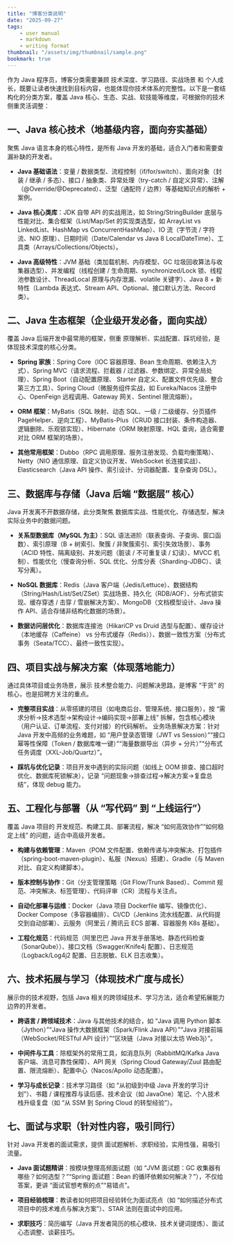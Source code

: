 ```yaml
---
title: "博客分类说明"
date: "2025-09-27"
tags:
    - user manual
    - markdown
    - writing format
thumbnail: "/assets/img/thumbnail/sample.png"
bookmark: true
---
```


作为 Java 程序员，博客分类需要兼顾 技术深度、学习路径、实战场景 和 个人成长，既要让读者快速找到目标内容，也能体现你技术体系的完整性。以下是一套结构化的分类方案，覆盖 Java 核心、生态、实战、软技能等维度，可根据你的技术侧重灵活调整：

## **一、Java 核心技术（地基级内容，面向夯实基础）**

聚焦 Java 语言本身的核心特性，是所有 Java 开发的基础，适合入门者和需要查漏补缺的开发者。

- **Java 基础语法**：变量 / 数据类型、流程控制（if/for/switch）、面向对象（封装 / 继承 / 多态）、接口 / 抽象类、异常处理（try-catch / 自定义异常）、注解（@Override/@Deprecated）、泛型（通配符 / 边界）等基础知识点的解析 + 案例。

- **Java 核心类库**：JDK 自带 API 的实战用法，如 String/StringBuilder 底层与性能对比、集合框架（List/Map/Set 的实现类选型，如 ArrayList vs LinkedList、HashMap vs ConcurrentHashMap）、IO 流（字节流 / 字符流、NIO 原理）、日期时间（Date/Calendar vs Java 8 LocalDateTime）、工具类（Arrays/Collections/Objects）。

- **Java 高级特性**：JVM 基础（类加载机制、内存模型、GC 垃圾回收算法与收集器选型）、并发编程（线程创建 / 生命周期、synchronized/Lock 锁、线程池参数设计、ThreadLocal 原理与内存泄漏、volatile 关键字）、Java 8 + 新特性（Lambda 表达式、Stream API、Optional、接口默认方法、Record 类）。

## **二、Java 生态框架（企业级开发必备，面向实战）**

覆盖 Java 后端开发中最常用的框架，侧重 原理解析、实战配置、踩坑经验，是体现技术深度的核心分类。

- **Spring 家族**：Spring Core（IOC 容器原理、Bean 生命周期、依赖注入方式）、Spring MVC（请求流程、拦截器 / 过滤器、参数绑定、异常全局处理）、Spring Boot（自动配置原理、 Starter 自定义、配置文件优先级、整合第三方工具）、Spring Cloud（微服务组件实战，如 Eureka/Nacos 注册中心、OpenFeign 远程调用、Gateway 网关、Sentinel 限流熔断）。

- **ORM 框架**：MyBatis（SQL 映射、动态 SQL、一级 / 二级缓存、分页插件 PageHelper、逆向工程）、MyBatis-Plus（CRUD 接口封装、条件构造器、逻辑删除、乐观锁实现）、Hibernate（ORM 映射原理、HQL 查询，适合需要对比 ORM 框架的场景）。

- **其他常用框架**：Dubbo（RPC 调用原理、服务注册发现、负载均衡策略）、Netty（NIO 通信原理、自定义协议开发、WebSocket 长连接实战）、Elasticsearch（Java API 操作、索引设计、分词器配置、复杂查询 DSL）。

## **三、数据库与存储（Java 后端 “数据层” 核心）**

Java 开发离不开数据存储，此分类聚焦 数据库实战、性能优化、存储选型，解决实际业务中的数据问题。

- **关系型数据库（MySQL 为主）**：SQL 语法进阶（联表查询、子查询、窗口函数）、索引原理（B + 树索引、聚簇 / 非聚簇索引、索引失效场景）、事务（ACID 特性、隔离级别、并发问题（脏读 / 不可重复读 / 幻读）、MVCC 机制）、性能优化（慢查询分析、SQL 优化、分库分表（Sharding-JDBC）、读写分离）。

- **NoSQL 数据库**：Redis（Java 客户端（Jedis/Lettuce）、数据结构（String/Hash/List/Set/ZSet）实战场景、持久化（RDB/AOF）、分布式锁实现、缓存穿透 / 击穿 / 雪崩解决方案）、MongoDB（文档模型设计、Java 操作 API、适合存储非结构化数据的场景）。

- **数据访问层优化**：数据库连接池（HikariCP vs Druid 选型与配置）、缓存设计（本地缓存（Caffeine） vs 分布式缓存（Redis））、数据一致性方案（分布式事务（Seata/TCC）、最终一致性实现）。

## **四、项目实战与解决方案（体现落地能力）**

通过具体项目或业务场景，展示 技术整合能力、问题解决思路，是博客 “干货” 的核心，也是招聘方关注的重点。

- **完整项目实战**：从零搭建的项目（如电商后台、管理系统、接口服务），按 “需求分析→技术选型→架构设计→编码实现→部署上线” 拆解，包含核心模块（用户认证、订单流程、支付对接）的代码解析。
业务场景解决方案：针对 Java 开发中高频的业务难题，如 “用户登录态管理（JWT vs Session）”“接口幂等性保障（Token / 数据库唯一键）”“海量数据导出（异步 + 分片）”“分布式任务调度（XXL-Job/Quartz）”。

- **踩坑与优化记录**：项目开发中遇到的实际问题（如线上 OOM 排查、接口超时优化、数据库死锁解决），记录 “问题现象→排查过程→解决方案→复盘总结”，体现 debug 能力。

## **五、工程化与部署（从 “写代码” 到 “上线运行”）**

覆盖 Java 项目的 开发规范、构建工具、部署流程，解决 “如何高效协作”“如何稳定上线” 的问题，适合中高级开发者。

- **构建与依赖管理**：Maven（POM 文件配置、依赖传递与冲突解决、打包插件（spring-boot-maven-plugin）、私服（Nexus）搭建）、Gradle（与 Maven 对比、自定义构建脚本）。

- **版本控制与协作**：Git（分支管理策略（Git Flow/Trunk Based）、Commit 规范、冲突解决、标签管理）、代码评审（CR）流程与关注点。

- **自动化部署与运维**：Docker（Java 项目 Dockerfile 编写、镜像优化）、Docker Compose（多容器编排）、CI/CD（Jenkins 流水线配置、从代码提交到自动部署）、云服务（阿里云 / 腾讯云 ECS 部署、容器服务 K8s 基础）。

- **工程化规范**：代码规范（阿里巴巴 Java 开发手册落地、静态代码检查（SonarQube））、接口文档（Swagger/Knife4j 配置）、日志规范（Logback/Log4j2 配置、日志脱敏、ELK 日志收集）。

## **六、技术拓展与学习（体现技术广度与成长）**

展示你的技术视野，包括 Java 相关的跨领域技术、学习方法，适合希望拓展能力边界的开发者。

- **跨语言 / 跨领域技术**：Java 与其他技术的结合，如 “Java 调用 Python 脚本（Jython）”“Java 操作大数据框架（Spark/Flink Java API）”“Java 对接前端（WebSocket/RESTful API 设计）”“区块链（Java 对接以太坊 Web3j）”。

- **中间件与工具**：除框架外的常用工具，如消息队列（RabbitMQ/Kafka Java 客户端、消息可靠性保障）、API 网关（Spring Cloud Gateway/Zuul 路由配置、限流熔断）、配置中心（Nacos/Apollo 动态配置）。

- **学习与成长记录**：技术学习路径（如 “从初级到中级 Java 开发的学习计划”）、书籍 / 课程推荐与读后感、技术会议（如 JavaOne）笔记、个人技术栈升级复盘（如 “从 SSM 到 Spring Cloud 的转型经验”）。

## **七、面试与求职（针对性内容，吸引同行）**

针对 Java 开发者的面试需求，提供 面试题解析、求职经验，实用性强，易吸引流量。

- **Java 面试题精讲**：按模块整理高频面试题（如 “JVM 面试题：GC 收集器有哪些？如何选型？”“Spring 面试题：Bean 的循环依赖如何解决？”），不仅给答案，更讲 “面试官想考察的点”“易错点”。

- **项目经验梳理**：教读者如何把项目经验转化为面试亮点（如 “如何描述分布式项目中的技术难点与解决方案”）、STAR 法则在面试中的应用。

- **求职技巧**：简历编写（Java 开发者简历的核心模块、技术关键词提炼）、面试心态调整、谈薪技巧。
